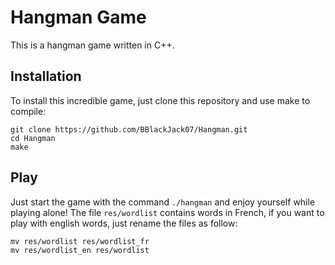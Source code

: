 # Hangman Game
This is a hangman game written in C++.

## Installation
To install this incredible game, just clone this repository and use make to compile:
```
git clone https://github.com/BBlackJack07/Hangman.git
cd Hangman
make
```

## Play
Just start the game with the command `./hangman` and enjoy yourself while playing alone!
The file `res/wordlist` contains words in French, if you want to play with english words, just rename the files as follow:
```
mv res/wordlist res/wordlist_fr
mv res/wordlist_en res/wordlist
```


